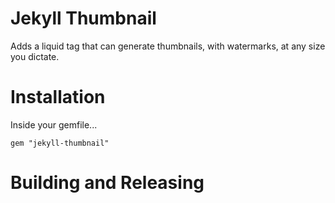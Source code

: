 # Jekyll Thumbnail

Adds a liquid tag that can generate thumbnails, with watermarks, at any size you dictate.

# Installation

Inside your gemfile...

```
gem "jekyll-thumbnail"
```

# Building and Releasing
